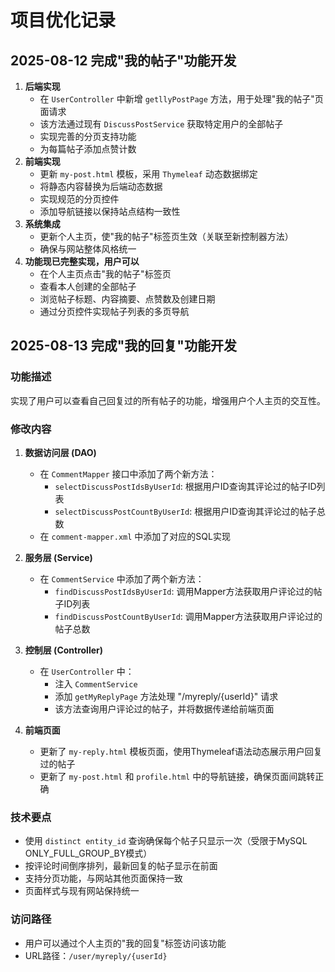 # 项目优化记录

## 2025-08-12 完成"我的帖子"功能开发

1. **后端实现**
   - 在 `UserController` 中新增 `getllyPostPage` 方法，用于处理"我的帖子"页面请求
   - 该方法通过现有 `DiscussPostService` 获取特定用户的全部帖子
   - 实现完善的分页支持功能
   - 为每篇帖子添加点赞计数
2. **前端实现**
   - 更新 `my-post.html` 模板，采用 `Thymeleaf` 动态数据绑定
   - 将静态内容替换为后端动态数据
   - 实现规范的分页控件
   - 添加导航链接以保持站点结构一致性
3. **系统集成**
   - 更新个人主页，使"我的帖子"标签页生效（关联至新控制器方法）
   - 确保与网站整体风格统一
4. **功能现已完整实现，用户可以**
   - 在个人主页点击"我的帖子"标签页
   - 查看本人创建的全部帖子
   - 浏览帖子标题、内容摘要、点赞数及创建日期
   - 通过分页控件实现帖子列表的多页导航





## 2025-08-13 完成"我的回复"功能开发

### 功能描述
实现了用户可以查看自己回复过的所有帖子的功能，增强用户个人主页的交互性。

### 修改内容

1. **数据访问层 (DAO)**
   - 在 `CommentMapper` 接口中添加了两个新方法：
     - `selectDiscussPostIdsByUserId`: 根据用户ID查询其评论过的帖子ID列表
     - `selectDiscussPostCountByUserId`: 根据用户ID查询其评论过的帖子总数
   - 在 `comment-mapper.xml` 中添加了对应的SQL实现

2. **服务层 (Service)**
   - 在 `CommentService` 中添加了两个新方法：
     - `findDiscussPostIdsByUserId`: 调用Mapper方法获取用户评论过的帖子ID列表
     - `findDiscussPostCountByUserId`: 调用Mapper方法获取用户评论过的帖子总数

3. **控制层 (Controller)**
   - 在 `UserController` 中：
     - 注入 `CommentService`
     - 添加 `getMyReplyPage` 方法处理 "/myreply/{userId}" 请求
     - 该方法查询用户评论过的帖子，并将数据传递给前端页面

4. **前端页面**
   - 更新了 `my-reply.html` 模板页面，使用Thymeleaf语法动态展示用户回复过的帖子
   - 更新了 `my-post.html` 和 `profile.html` 中的导航链接，确保页面间跳转正确

### 技术要点
- 使用 `distinct entity_id` 查询确保每个帖子只显示一次（受限于MySQL ONLY_FULL_GROUP_BY模式）
- 按评论时间倒序排列，最新回复的帖子显示在前面
- 支持分页功能，与网站其他页面保持一致
- 页面样式与现有网站保持统一

### 访问路径
- 用户可以通过个人主页的"我的回复"标签访问该功能
- URL路径：`/user/myreply/{userId}`





